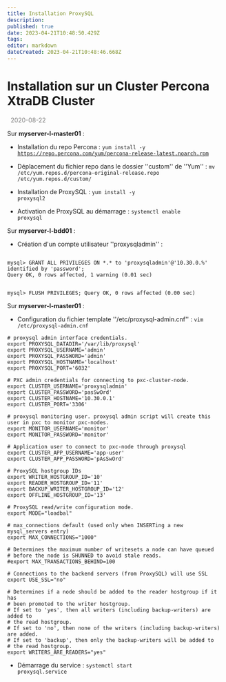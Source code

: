 ```yaml
---
title: Installation ProxySQL
description: 
published: true
date: 2023-04-21T10:48:50.429Z
tags: 
editor: markdown
dateCreated: 2023-04-21T10:48:46.668Z
---
```


# Installation sur un Cluster Percona XtraDB Cluster

<span style="color:grey;"><i class="far fa-calendar-alt"></i>&nbsp;&nbsp;2020-08-22</span>

Sur **myserver-l-master01** :
  * Installation du repo Percona :
<code>yum install -y https://repo.percona.com/yum/percona-release-latest.noarch.rpm</code>

  * Déplacement du fichier repo dans le dossier ''custom'' de ''Yum'' :
<code>mv /etc/yum.repos.d/percona-original-release.repo /etc/yum.repos.d/custom/</code>

  * Installation de ProxySQL :
<code>yum install -y proxysql2</code>

  * Activation de ProxySQL au démarrage :
<code>systemctl enable proxysql</code>

Sur **myserver-l-bdd01** :
  * Création d'un compte utilisateur ''proxysqladmin'' :
<code sql>
mysql> GRANT ALL PRIVILEGES ON *.* to 'proxysqladmin'@'10.30.0.%' identified by 'password';
Query OK, 0 rows affected, 1 warning (0.01 sec)

mysql> FLUSH PRIVILEGES;
Query OK, 0 rows affected (0.00 sec)
</code>

Sur **myserver-l-master01** :
  * Configuration du fichier template ''/etc/proxysql-admin.cnf'' :
<code>vim /etc/proxysql-admin.cnf</code>

```
# proxysql admin interface credentials.
export PROXYSQL_DATADIR='/var/lib/proxysql'
export PROXYSQL_USERNAME='admin'
export PROXYSQL_PASSWORD='admin'
export PROXYSQL_HOSTNAME='localhost'
export PROXYSQL_PORT='6032'

# PXC admin credentials for connecting to pxc-cluster-node.
export CLUSTER_USERNAME='proxysqladmin'
export CLUSTER_PASSWORD='pasSwOrd'
export CLUSTER_HOSTNAME='10.30.0.1'
export CLUSTER_PORT='3306'

# proxysql monitoring user. proxysql admin script will create this user in pxc to monitor pxc-nodes.
export MONITOR_USERNAME='monitor'
export MONITOR_PASSWORD='monitor'

# Application user to connect to pxc-node through proxysql
export CLUSTER_APP_USERNAME='app-user'
export CLUSTER_APP_PASSWORD='pAsSwOrd'

# ProxySQL hostgroup IDs
export WRITER_HOSTGROUP_ID='10'
export READER_HOSTGROUP_ID='11'
export BACKUP_WRITER_HOSTGROUP_ID='12'
export OFFLINE_HOSTGROUP_ID='13'

# ProxySQL read/write configuration mode.
export MODE="loadbal"

# max_connections default (used only when INSERTing a new mysql_servers entry)
export MAX_CONNECTIONS="1000"

# Determines the maximum number of writesets a node can have queued
# before the node is SHUNNED to avoid stale reads.
#export MAX_TRANSACTIONS_BEHIND=100

# Connections to the backend servers (from ProxySQL) will use SSL
export USE_SSL="no"

# Determines if a node should be added to the reader hostgroup if it has
# been promoted to the writer hostgroup.
# If set to 'yes', then all writers (including backup-writers) are added to
# the read hostgroup.
# If set to 'no', then none of the writers (including backup-writers) are added.
# If set to 'backup', then only the backup-writers will be added to
# the read hostgroup.
export WRITERS_ARE_READERS="yes"
```

  * Démarrage du service :
<code>systemctl start proxysql.service</code>